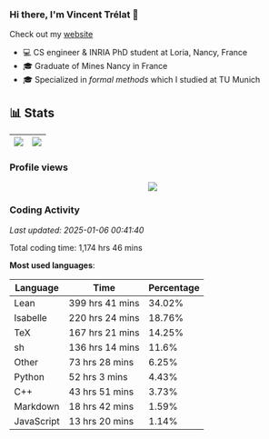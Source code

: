 ### Hi there, I'm Vincent Trélat 👋

Check out my [website](https://vtrelat.github.io)

-   💻 CS engineer & INRIA PhD student at Loria, Nancy, France
-   🎓 Graduate of Mines Nancy in France
-   🎓 Specialized in _formal methods_ which I studied at TU Munich

## 📊 **Stats**

| <img align="center" src="https://readme-stats.clckblog.space/api?username=VTrelat&show_icons=true&include_all_commits=true&theme=tokyonight&hide_border=true" /> | <img align="center" src="https://readme-stats.clckblog.space/api/top-langs/?username=VTrelat&layout=compact&theme=tokyonight&hide_border=true" /> |
| ---------------------------------------------------------------------------------------------------------------------------------------------------------------- | ------------------------------------------------------------------------------------------------------------------------------------------------- |

### Profile views

<p align="center">
 <img src="https://profile-counter.glitch.me/VTrelat/count.svg" />
</p>

<!--automations-->
### Coding Activity
_Last updated: 2025-01-06 00:41:40_

Total coding time: 1,174 hrs 46 mins

**Most used languages**:

| Language | Time | Percentage |
| ------------- | ------------- | ------------- |
| Lean | 399 hrs 41 mins | 34.02% |
| Isabelle | 220 hrs 24 mins | 18.76% |
| TeX | 167 hrs 21 mins | 14.25% |
| sh | 136 hrs 14 mins | 11.6% |
| Other | 73 hrs 28 mins | 6.25% |
| Python | 52 hrs 3 mins | 4.43% |
| C++ | 43 hrs 51 mins | 3.73% |
| Markdown | 18 hrs 42 mins | 1.59% |
| JavaScript | 13 hrs 20 mins | 1.14% |

